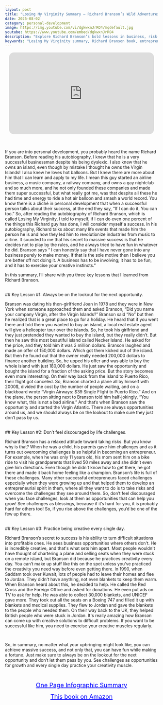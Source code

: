 ```yaml
---
layout: post
title: "Losing My Virginity Summary – Richard Branson’s Wild Adventures"
date: 2025-08-02
category: personal-development
image: https://img.youtube.com/vi/dgkwxnJrRO4/mqdefault.jpg
youtube: https://www.youtube.com/embed/dgkwxnJrRO4
description: "Explore Richard Branson’s bold lessons in business, risk-taking, and creativity from his autobiography Losing My Virginity."
keywords: "Losing My Virginity summary, Richard Branson book, entrepreneur mindset, Virgin Group success, business autobiography"
---
```


<div style="display: flex; justify-content: center; margin-bottom: 20px;">
  <div style="aspect-ratio: 16 / 9; width: 95%; max-width: 700px; position: relative;">
    <iframe 
      src="https://www.youtube.com/embed/dgkwxnJrRO4"
      title="Losing My Virginity Summary – Richard Branson’s Wild Adventures in Business and Life"
      allowfullscreen
      frameborder="0"
      style="position: absolute; inset: 0; width: 100%; height: 100%; border-radius: 16px;">
    </iframe>
  </div>
</div>

<div style="height: 15px;"></div>
<!-- ..................................................................... -->

If you are into personal development, you probably heard the name Richard Branson. Before reading his autobiography, I knew that he is a very successful businessman despite his being dyslexic. I also knew that he owns an island, even though by mistake I thought he owns the Virgin Islands! I also knew he loves hot balloons. But I knew there are more about him that I can learn and apply to my life. I mean this guy started an airline business, a music company, a railway company, and owns a gay nightclub and so much more, and he not only founded these companies and made them super successful, but what really got me, was that despite all these he had time and energy to ride a hot air balloon and smash a world record. You know there is a cliché in personal development that when a successful person talks about their success, at the end they say, “If I can do it, You can too.” So, after reading the autobiography of Richard Branson, which is called Losing My Virginity, I told to myself, if I can do even one percent of the things this Richard guy has done, I will consider myself a success. In his autobiography, Richard talks about many life events that made him the person he is and how they led him to revolutionize industries from music to airline. It sounded to me that his secret to massive success is that he decides not to play by the rules, and he always tried to have fun in whatever he did. Branson says “ I can honestly say that I have never gone into any business purely to make money. If that is the sole motive then I believe you are better off not doing it. A business has to be involving; it has to be fun, and it has to exercise your creative instincts.”


In this summary, I’ll share with you three key lessons that I learned from Richard Branson. 


<br>
## Key Lesson #1: Always be on the lookout for the next opportunity.


Branson was dating his then-girlfriend Joan in 1978 and they were in New York when someone approached them and asked Branson, “Did you name your company Virgin, after the Virgin Islands?” Branson said “No” but then he realized that is a great place to go for a holiday. He heard that if you went there and told them you wanted to buy an island, a local real estate agent will give a helicopter tour over the islands. So, he took his girlfriend and they just pretended they wanted to buy the island, but they really didn’t. But then he saw this most beautiful island called Necker Island. He asked for the price, and they told him it was 3 million dollars. Branson laughed and made an offer of 150,000 dollars. Which got them kicked out of the island. But then he found out that the owner really needed 200,000 dollars to finance another building. So, he upped his offer and was able to buy the whole island with just 180,000 dollars. He just saw the opportunity and bought the island for a fraction of the asking price. But the story becomes even more interesting. On their way back from the island to Puerto Rico, their flight got canceled. So, Branson charted a plane all by himself with 2000$, divided the cost by the number of people waiting, and on a blackboard wrote “Virgin Airways: $39 Single Flight to Puerto Rico.” And on the plane, the person sitting next to Branson told him half-jokingly, “You know what, this is not a bad airline.” And that’s when Branson saw the opportunity and started the Virgin Atlantic. There are always opportunities around us, and we should always be on the lookout to make sure they just don’t pass by us. 



<br>
## Key Lesson #2: Don’t feel discouraged by life challenges.


Richard Branson has a relaxed attitude toward taking risks. But you know why is that? When he was a child, his parents gave him challenges and as it turns out overcoming challenges is so helpful in becoming an entrepreneur. For example, when he was only 11 years old, his mom sent him on a bike ride to visit his grandparents that lived 50 miles away and she didn’t even give him directions. Even though he didn't know how to get there, he got there and made it back home feeling like a champion. Branson’s life is full of these challenges. Many other successful entrepreneurs faced challenges especially when they were growing up and that helped them to develop an entrepreneurial spirit in them, where all they want to do is to take risks and overcome the challenges they see around them. So, don’t feel discouraged when you face challenges, look at them as opportunities that can help you grow! See challenges as blessings, because if it’s hard for you, it is probably hard for others too! So, if you rise above the challenges, you’d be one of the few up there. 



<br>
## Key Lesson #3: Practice being creative every single day.


Richard Branson’s secret to success is his ability to turn difficult situations into profitable ones. He sees business opportunities where others don't. He is incredibly creative, and that's what sets him apart. Most people wouldn't have thought of chartering a plane and selling seats when they were stuck on a remote island, but Branson did because he practices creativity every day. You can’t make up stuff like this on the spot unless you’ve practiced the creativity you need way before even getting there. In 1990, when Saddam took over Kuwait, lots of people had to leave their homes and flee to Jordan. They didn't have anything, not even blankets to keep them warm. When Branson heard about this, he decided to help. He called the Red Cross and the Foreign Office and asked for donations. He even put ads on TV to ask for help. He was able to collect 30,000 blankets, and UNICEF gave more. They took out all the seats on a Boeing 747 and filled it up with blankets and medical supplies. They flew to Jordan and gave the blankets to the people who needed them. On their way back to the UK, they helped British people who were stuck in Jordan. It's really amazing how Branson can come up with creative solutions to difficult problems. If you want to be successful like him, you need to exercise your creative muscles regularly. 


<br>
 
So, in summary, no matter what your upbringing might look like, you can achieve massive success, and not only that, you can have fun while making a fortune. Just make sure to always be on the lookout for the next opportunity and don’t let them pass by you. See challenges as opportunities for growth and every single day practice your creativity muscle.


<br>
<p style="text-align: center;">
  <a href="https://summary.readandgrowwise.com/losingmyvirginity" target="_blank" style="color: blue; text-decoration: underline; font-size: 20px;">
    One Page Infographic Summary
  </a>
</p>
<p style="text-align: center;">
  <a href="https://amzn.to/3LRO7tY" target="_blank" style="color: blue; text-decoration: underline; font-size: 20px;">
    This book on Amazon
  </a>
</p>
